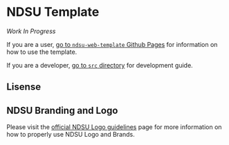 # NDSU Template
*Work In Progress*

If you are a user, [go to `ndsu-web-template` Github Pages](https://ndsu-information-technology.github.io/ndsu-web-template/) for information on how to use the template.

If you are a developer, [go to `src` directory](/src) for development guide.

## Lisense

## NDSU Branding and Logo

Please visit the [official NDSU Logo guidelines](https://www.ndsu.edu/vpur/resources/logousage/) page for more information on how to properly use NDSU Logo and Brands.




